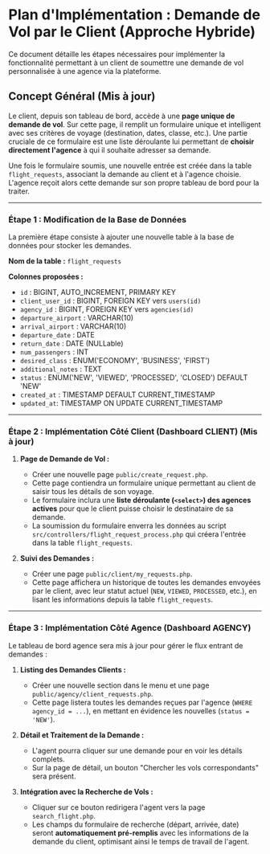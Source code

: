 # Plan d'Implémentation : Demande de Vol par le Client (Approche Hybride)

Ce document détaille les étapes nécessaires pour implémenter la fonctionnalité permettant à un client de soumettre une demande de vol personnalisée à une agence via la plateforme.

## Concept Général (Mis à jour)

Le client, depuis son tableau de bord, accède à une **page unique de demande de vol**. Sur cette page, il remplit un formulaire unique et intelligent avec ses critères de voyage (destination, dates, classe, etc.). Une partie cruciale de ce formulaire est une liste déroulante lui permettant de **choisir directement l'agence** à qui il souhaite adresser sa demande.

Une fois le formulaire soumis, une nouvelle entrée est créée dans la table `flight_requests`, associant la demande au client et à l'agence choisie. L'agence reçoit alors cette demande sur son propre tableau de bord pour la traiter.

---

### Étape 1 : Modification de la Base de Données

La première étape consiste à ajouter une nouvelle table à la base de données pour stocker les demandes.

**Nom de la table :** `flight_requests`

**Colonnes proposées :**

- `id` : BIGINT, AUTO_INCREMENT, PRIMARY KEY
- `client_user_id` : BIGINT, FOREIGN KEY vers `users(id)`
- `agency_id` : BIGINT, FOREIGN KEY vers `agencies(id)`
- `departure_airport` : VARCHAR(10)
- `arrival_airport` : VARCHAR(10)
- `departure_date` : DATE
- `return_date` : DATE (NULLable)
- `num_passengers` : INT
- `desired_class` : ENUM('ECONOMY', 'BUSINESS', 'FIRST')
- `additional_notes` : TEXT
- `status` : ENUM('NEW', 'VIEWED', 'PROCESSED', 'CLOSED') DEFAULT 'NEW'
- `created_at` : TIMESTAMP DEFAULT CURRENT_TIMESTAMP
- `updated_at`: TIMESTAMP ON UPDATE CURRENT_TIMESTAMP

---

### Étape 2 : Implémentation Côté Client (Dashboard CLIENT) (Mis à jour)

1.  **Page de Demande de Vol :**

    - Créer une nouvelle page `public/create_request.php`.
    - Cette page contiendra un formulaire unique permettant au client de saisir tous les détails de son voyage.
    - Le formulaire inclura une **liste déroulante (`<select>`) des agences actives** pour que le client puisse choisir le destinataire de sa demande.
    - La soumission du formulaire enverra les données au script `src/controllers/flight_request_process.php` qui créera l'entrée dans la table `flight_requests`.

2.  **Suivi des Demandes :**
    - Créer une page `public/client/my_requests.php`.
    - Cette page affichera un historique de toutes les demandes envoyées par le client, avec leur statut actuel (`NEW`, `VIEWED`, `PROCESSED`, etc.), en lisant les informations depuis la table `flight_requests`.

---

### Étape 3 : Implémentation Côté Agence (Dashboard AGENCY)

Le tableau de bord agence sera mis à jour pour gérer le flux entrant de demandes :

1.  **Listing des Demandes Clients :**

    - Créer une nouvelle section dans le menu et une page `public/agency/client_requests.php`.
    - Cette page listera toutes les demandes reçues par l'agence (`WHERE agency_id = ...`), en mettant en évidence les nouvelles (`status = 'NEW'`).

2.  **Détail et Traitement de la Demande :**

    - L'agent pourra cliquer sur une demande pour en voir les détails complets.
    - Sur la page de détail, un bouton "Chercher les vols correspondants" sera présent.

3.  **Intégration avec la Recherche de Vols :**
    - Cliquer sur ce bouton redirigera l'agent vers la page `search_flight.php`.
    - Les champs du formulaire de recherche (départ, arrivée, date) seront **automatiquement pré-remplis** avec les informations de la demande du client, optimisant ainsi le temps de travail de l'agent.

